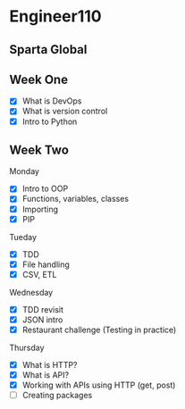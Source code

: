 # Engineer110
## Sparta Global

## Week One

- [x] What is DevOps
- [x] What is version control
- [x] Intro to Python

## Week Two

Monday
- [x] Intro to OOP
- [x] Functions, variables, classes
- [x] Importing
- [x] PIP

Tueday
- [x] TDD
- [x] File handling
- [x] CSV, ETL

Wednesday
- [x] TDD revisit
- [x] JSON intro
- [x] Restaurant challenge (Testing in practice)

Thursday
- [x] What is HTTP?
- [x] What is API?
- [x] Working with APIs using HTTP (get, post)
- [ ] Creating packages